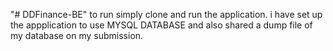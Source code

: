 "# DDFinance-BE" 
to run simply clone and run the application. i have set up the appplication to use MYSQL DATABASE and also shared a dump file of my database on my submission.
